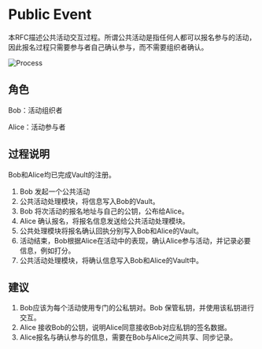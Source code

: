 # Public Event

本RFC描述公共活动交互过程。所谓公共活动是指任何人都可以报名参与的活动，因此报名过程只需要参与者自己确认参与，而不需要组织者确认。

![Process](./images/Public-Event.png)

## 角色
Bob：活动组织者

Alice：活动参与者

## 过程说明

Bob和Alice均已完成Vault的注册。

1. Bob 发起一个公共活动
2. 公共活动处理模块，将信息写入Bob的Vault。
3. Bob 将次活动的报名地址与自己的公钥，公布给Alice。
4. Alice 确认报名，将报名信息发送给公共活动处理模块。
5. 公共处理模块将报名确认回执分别写入Bob和Alice的Vault。
6. 活动结束，Bob根据Alice在活动中的表现，确认Alice参与活动，并记录必要信息，例如打分。
7. 公共活动处理模块，将确认信息写入Bob和Alice的Vault中。


## 建议

1. Bob应该为每个活动使用专门的公私钥对。Bob 保管私钥，并使用该私钥进行交互。
2. Alice 接收Bob的公钥，说明Alice同意接收Bob对应私钥的签名数据。
3. Alice报名与确认参与的信息，需要在Bob与Alice之间共享、同步记录。
